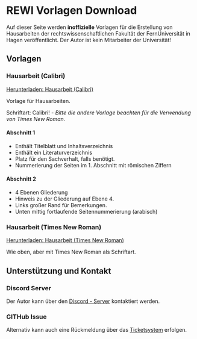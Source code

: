 # REWI Vorlagen Download

Auf dieser Seite werden **inoffizielle** Vorlagen für die Erstellung von Hausarbeiten der rechtswissenschaftlichen Fakultät der FernUniversität in Hagen veröffentlicht. Der Autor ist kein Mitarbeiter der Universität!

## Vorlagen

### Hausarbeit (Calibri)

[Herunterladen: Hausarbeit (Calibri)](https://github.com/Marinek/REWI/blob/gh-pages/vorlagen/Vorlage%20Hausarbeit.dotx)

Vorlage für Hausarbeiten.

Schriftart: Calibri! - *Bitte die andere Vorlage beachten für die Verwendung von Times New Roman.*

#### Abschnitt 1
 - Enthält Titelblatt und Inhaltsverzeichnis
 - Enthält ein Literaturverzeichnis
 - Platz für den Sachverhalt, falls benötigt. 
 - Nummerierung der Seiten im 1. Abschnitt mit römischen Ziffern

#### Abschnitt 2
- 4 Ebenen Gliederung
- Hinweis zu der Gliederung auf Ebene 4. 
- Links großer Rand für Bemerkungen.
- Unten mittig fortlaufende Seitennummerierung (arabisch)

### Hausarbeit (Times New Roman)

[Herunterladen: Hausarbeit (Times New Roman)](https://github.com/Marinek/REWI/blob/gh-pages/vorlagen/Vorlage%20Hausarbeit%20Times%20New%20Roman.dotx)
 
Wie oben, aber mit Times New Roman als Schriftart. 

## Unterstützung und Kontakt

### Discord Server

Der Autor kann über den [Discord - Server](https://discord.gg/P5EDJna) kontaktiert werden.

### GITHub Issue

Alternativ kann auch eine Rückmeldung über das [Ticketsystem](https://github.com/Marinek/REWI/issues) erfolgen. 

